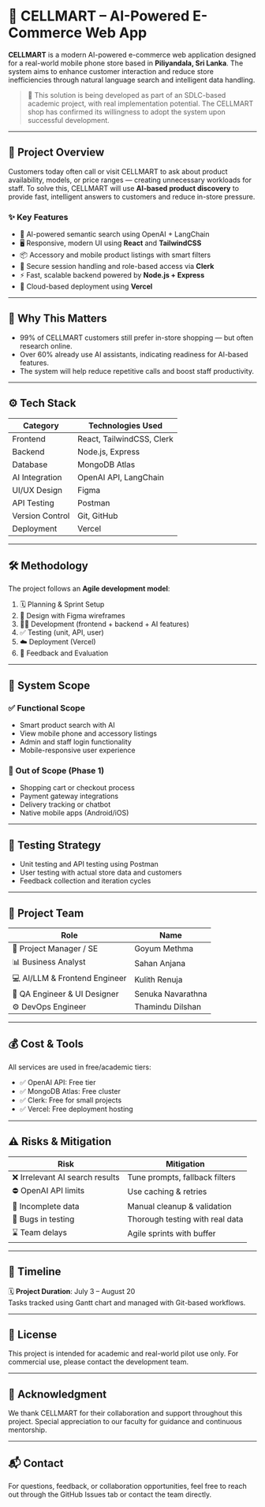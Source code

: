 # 📱 CELLMART – AI-Powered E-Commerce Web App

**CELLMART** is a modern AI-powered e-commerce web application designed for a real-world mobile phone store based in **Piliyandala, Sri Lanka**. The system aims to enhance customer interaction and reduce store inefficiencies through natural language search and intelligent data handling.

> 📌 This solution is being developed as part of an SDLC-based academic project, with real implementation potential. The CELLMART shop has confirmed its willingness to adopt the system upon successful development.

---

## 🚀 Project Overview

Customers today often call or visit CELLMART to ask about product availability, models, or price ranges — creating unnecessary workloads for staff. To solve this, CELLMART will use **AI-based product discovery** to provide fast, intelligent answers to customers and reduce in-store pressure.

### ✨ Key Features
- 🔎 AI-powered semantic search using OpenAI + LangChain
- 🖥️ Responsive, modern UI using **React** and **TailwindCSS**
- 📦 Accessory and mobile product listings with smart filters
- 🔐 Secure session handling and role-based access via **Clerk**
- ⚡ Fast, scalable backend powered by **Node.js + Express**
- 📡 Cloud-based deployment using **Vercel**

---

## 🧠 Why This Matters

- 99% of CELLMART customers still prefer in-store shopping — but often research online.
- Over 60% already use AI assistants, indicating readiness for AI-based features.
- The system will help reduce repetitive calls and boost staff productivity.

---

## ⚙️ Tech Stack

| Category              | Technologies Used                       |
|-----------------------|------------------------------------------|
| Frontend              | React, TailwindCSS, Clerk               |
| Backend               | Node.js, Express                        |
| Database              | MongoDB Atlas                           |
| AI Integration        | OpenAI API, LangChain                   |
| UI/UX Design          | Figma                                   |
| API Testing           | Postman                                 |
| Version Control       | Git, GitHub                             |
| Deployment            | Vercel                                  |

---

## 🛠️ Methodology

The project follows an **Agile development model**:

1. 🗓 Planning & Sprint Setup
2. 🎨 Design with Figma wireframes
3. 🧑‍💻 Development (frontend + backend + AI features)
4. ✅ Testing (unit, API, user)
5. ☁️ Deployment (Vercel)
6. 🔁 Feedback and Evaluation

---

## 📏 System Scope

### ✅ Functional Scope
- Smart product search with AI
- View mobile phone and accessory listings
- Admin and staff login functionality
- Mobile-responsive user experience

### 🚫 Out of Scope (Phase 1)
- Shopping cart or checkout process
- Payment gateway integrations
- Delivery tracking or chatbot
- Native mobile apps (Android/iOS)

---

## 🧪 Testing Strategy

- Unit testing and API testing using Postman
- User testing with actual store data and customers
- Feedback collection and iteration cycles

---

## 👥 Project Team

| Role                           | Name               |
|--------------------------------|--------------------|
| 🧠 Project Manager / SE        | Goyum Methma       |
| 📊 Business Analyst            | Sahan Anjana       |
| 💻 AI/LLM & Frontend Engineer  | Kulith Renuja      |
| 🧪 QA Engineer & UI Designer   | Senuka Navarathna  |
| ⚙️ DevOps Engineer             | Thamindu Dilshan   |

---

## 💰 Cost & Tools

All services are used in free/academic tiers:
- ✅ OpenAI API: Free tier
- ✅ MongoDB Atlas: Free cluster
- ✅ Clerk: Free for small projects
- ✅ Vercel: Free deployment hosting

---

## ⚠️ Risks & Mitigation

| Risk | Mitigation |
|------|------------|
| ❌ Irrelevant AI search results | Tune prompts, fallback filters |
| ⛔ OpenAI API limits | Use caching & retries |
| 🧩 Incomplete data | Manual cleanup & validation |
| 🐞 Bugs in testing | Thorough testing with real data |
| ⌛ Team delays | Agile sprints with buffer |

---

## 📅 Timeline

🗓 **Project Duration**: July 3 – August 20  
Tasks tracked using Gantt chart and managed with Git-based workflows.

---

## 📎 License

This project is intended for academic and real-world pilot use only. For commercial use, please contact the development team.

---

## 🙏 Acknowledgment

We thank CELLMART for their collaboration and support throughout this project. Special appreciation to our faculty for guidance and continuous mentorship.

---

## 📬 Contact

For questions, feedback, or collaboration opportunities, feel free to reach out through the GitHub Issues tab or contact the team directly.

